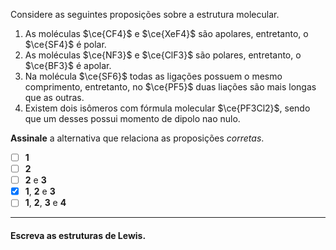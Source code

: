 Considere as seguintes proposições sobre a estrutura molecular.

1. As moléculas $\ce{CF4}$ e $\ce{XeF4}$ são apolares, entretanto, o $\ce{SF4}$ é polar.
2. As moléculas $\ce{NF3}$ e $\ce{ClF3}$ são polares, entretanto, o $\ce{BF3}$ é apolar.
3. Na molécula $\ce{SF6}$ todas as ligações possuem o mesmo comprimento, entretanto, no $\ce{PF5}$ duas liações são mais longas que as outras.
4. Existem dois isômeros com fórmula molecular $\ce{PF3Cl2}$, sendo que um desses possui momento de dipolo nao nulo.

**Assinale** a alternativa que relaciona as proposições *corretas*.

- [ ] **1**
- [ ] **2**
- [ ] **2** e **3**
- [x] **1**, **2** e **3**
- [ ] **1**, **2**, **3** e **4**

---

#### Escreva as estruturas de Lewis.
